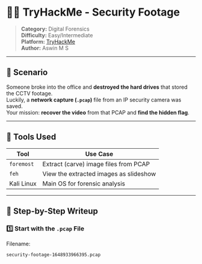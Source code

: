 # 🕵️‍♂️ TryHackMe - Security Footage

> **Category:** Digital Forensics  
> **Difficulty:** Easy/Intermediate  
> **Platform:** [TryHackMe](https://tryhackme.com/room/securityfootage)  
> **Author:** Aswin M S 

---

## 📖 Scenario

Someone broke into the office and **destroyed the hard drives** that stored the CCTV footage.  
Luckily, a **network capture (`.pcap`)** file from an IP security camera was saved.  
Your mission: **recover the video** from that PCAP and **find the hidden flag**.

---

## 🧰 Tools Used

| Tool       | Use Case                                |
|------------|------------------------------------------|
| `foremost` | Extract (carve) image files from PCAP    |
| `feh`      | View the extracted images as slideshow   |
| Kali Linux | Main OS for forensic analysis            |

---

## 🧠 Step-by-Step Writeup

### 1️⃣ Start with the `.pcap` File

Filename:  
```bash
security-footage-1648933966395.pcap

